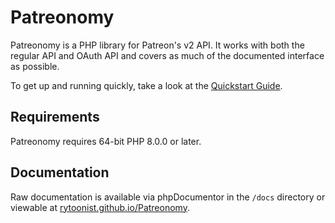 # Patreonomy
Patreonomy is a PHP library for Patreon's v2 API. It works with both the regular API and OAuth API and covers as much of the documented interface as possible.

To get up and running quickly, take a look at the [Quickstart Guide](https://github.com/boylett/Patreonomy/wiki/Quickstart-Guide).

## Requirements
Patreonomy requires 64-bit PHP 8.0.0 or later.

## Documentation
Raw documentation is available via phpDocumentor in the `/docs` directory or viewable at [rytoonist.github.io/Patreonomy](https://boylett.github.io/Patreonomy/).
